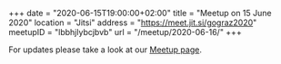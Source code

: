 +++
date = "2020-06-15T19:00:00+02:00"
title = "Meetup on 15 June 2020"
location = "Jitsi"
address = "https://meet.jit.si/gograz2020"
meetupID = "lbbhjlybcjbvb"
url = "/meetup/2020-06-16/"
+++

For updates please take a look at our
[Meetup page](https://www.meetup.com/Graz-Open-Source-Meetup/events/lbbhjlybcjbvb/).



